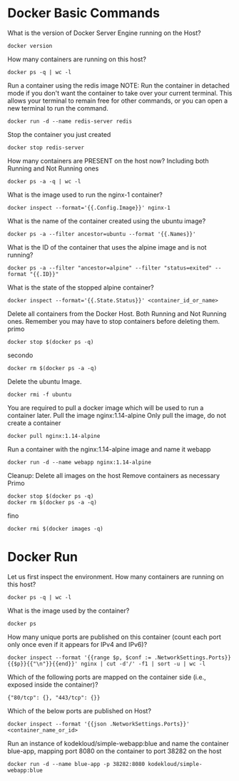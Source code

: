 # Docker Basic Commands

What is the version of Docker Server Engine running on the Host?

```
docker version
```
How many containers are running on this host?
```
docker ps -q | wc -l
```

Run a container using the redis image
NOTE: Run the container in detached mode if you don't want the container to take over your current terminal. This allows your terminal to remain free for other commands, or you can open a new terminal to run the command.
```
docker run -d --name redis-server redis
```
Stop the container you just created
```
docker stop redis-server
```
How many containers are PRESENT on the host now?
Including both Running and Not Running ones
```
docker ps -a -q | wc -l
```
What is the image used to run the nginx-1 container?
```
docker inspect --format='{{.Config.Image}}' nginx-1
```
What is the name of the container created using the ubuntu image?
```
docker ps -a --filter ancestor=ubuntu --format '{{.Names}}'
```
What is the ID of the container that uses the alpine image and is not running?
```
docker ps -a --filter "ancestor=alpine" --filter "status=exited" --format "{{.ID}}"
```
What is the state of the stopped alpine container?
```
docker inspect --format='{{.State.Status}}' <container_id_or_name>
```
Delete all containers from the Docker Host.
Both Running and Not Running ones. Remember you may have to stop containers before deleting them.
primo
```
docker stop $(docker ps -q)
```
secondo
```
docker rm $(docker ps -a -q)
```
Delete the ubuntu Image.
```
docker rmi -f ubuntu
```
You are required to pull a docker image which will be used to run a container later. Pull the image nginx:1.14-alpine
Only pull the image, do not create a container
```
docker pull nginx:1.14-alpine
```
Run a container with the nginx:1.14-alpine image and name it webapp
```
docker run -d --name webapp nginx:1.14-alpine
```
Cleanup: Delete all images on the host
Remove containers as necessary
Primo
```
docker stop $(docker ps -q)
docker rm $(docker ps -a -q)
```
fino
```
docker rmi $(docker images -q)
```
# Docker Run
Let us first inspect the environment. How many containers are running on this host?
```
docker ps -q | wc -l
```
What is the image used by the container?
```
docker ps
```
How many unique ports are published on this container (count each port only once even if it appears for IPv4 and IPv6)?
```
docker inspect --format '{{range $p, $conf := .NetworkSettings.Ports}}{{$p}}{{"\n"}}{{end}}' nginx | cut -d'/' -f1 | sort -u | wc -l
```
Which of the following ports are mapped on the container side (i.e., exposed inside the container)?
```
{"80/tcp": {}, "443/tcp": {}}
```
Which of the below ports are published on Host?
```
docker inspect --format '{{json .NetworkSettings.Ports}}' <container_name_or_id>
```
Run an instance of kodekloud/simple-webapp:blue and name the container blue-app, mapping port 8080 on the container to port 38282 on the host
```
docker run -d --name blue-app -p 38282:8080 kodekloud/simple-webapp:blue
```



